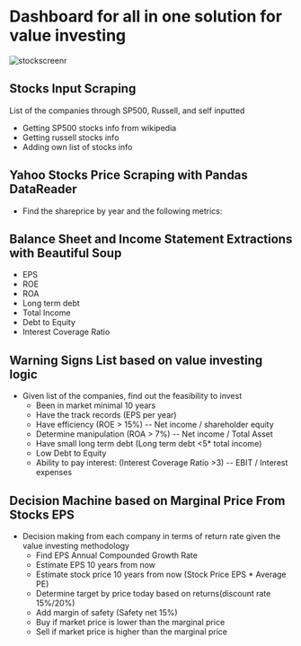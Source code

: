 
# Dashboard for all in one solution for value investing
![stockscreenr](https://user-images.githubusercontent.com/62877852/150923593-0ea59dac-7cad-45d1-89d9-3c0a86fe0d07.gif)

## Stocks Input Scraping
List of the companies through SP500, Russell, and self inputted
* Getting SP500 stocks info from wikipedia
* Getting russell stocks info
* Adding own list of stocks info


## Yahoo Stocks Price Scraping with Pandas DataReader
* Find the shareprice by year and the following metrics:

## Balance Sheet and Income Statement Extractions with Beautiful Soup
* EPS
* ROE
* ROA
* Long term debt
* Total Income
* Debt to Equity
* Interest Coverage Ratio

## Warning Signs List based on value investing logic
* Given list of the companies, find out the feasibility to invest
    * Been in market minimal 10 years
    * Have the track records (EPS per year)
    * Have efficiency (ROE > 15%) -- Net income / shareholder equity
    * Determine manipulation (ROA > 7%) -- Net income / Total Asset
    * Have small long term debt (Long term debt <5* total income)
    * Low Debt to Equity
    * Ability to pay interest: (Interest Coverage Ratio >3) -- EBIT / Interest expenses

## Decision Machine based on Marginal Price From Stocks EPS
* Decision making from each company in terms of return rate given the value investing methodology
    * Find EPS Annual Compounded Growth Rate
    * Estimate EPS 10 years from now
    * Estimate stock price 10 years from now (Stock Price EPS * Average PE)
    * Determine target by price today based on returns(discount rate 15%/20%)
    * Add margin of safety (Safety net 15%)
    * Buy if market price is lower than the marginal price
	* Sell if market price is higher than the marginal price
